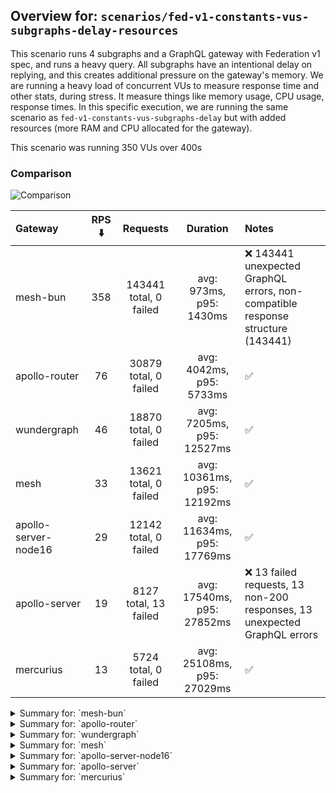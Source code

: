 ## Overview for: `scenarios/fed-v1-constants-vus-subgraphs-delay-resources`


This scenario runs 4 subgraphs and a GraphQL gateway with Federation v1 spec, and runs a heavy query. All subgraphs have an intentional delay on replying, and this creates additional pressure on the gateway's memory. We are running a heavy load of concurrent VUs to measure response time and other stats, during stress. It measure things like memory usage, CPU usage, response times. In this specific execution, we are running the same scenario as `fed-v1-constants-vus-subgraphs-delay` but with added resources (more RAM and CPU allocated for the gateway).


This scenario was running 350 VUs over 400s


### Comparison


<img src="https://imagedelivery.net/KYe9TScr4TldYHA48pczVg/45a219ab-dfc6-44df-284c-122f42170d00/public" alt="Comparison" />


| Gateway              | RPS ⬇️ |        Requests        |          Duration          | Notes                                                                          |
| :------------------- | :----: | :--------------------: | :------------------------: | :----------------------------------------------------------------------------- |
| mesh-bun             |  358   | 143441 total, 0 failed |  avg: 973ms, p95: 1430ms   | ❌ 143441 unexpected GraphQL errors, non-compatible response structure (143441) |
| apollo-router        |   76   | 30879 total, 0 failed  |  avg: 4042ms, p95: 5733ms  | ✅                                                                              |
| wundergraph          |   46   | 18870 total, 0 failed  | avg: 7205ms, p95: 12527ms  | ✅                                                                              |
| mesh                 |   33   | 13621 total, 0 failed  | avg: 10361ms, p95: 12192ms | ✅                                                                              |
| apollo-server-node16 |   29   | 12142 total, 0 failed  | avg: 11634ms, p95: 17769ms | ✅                                                                              |
| apollo-server        |   19   | 8127 total, 13 failed  | avg: 17540ms, p95: 27852ms | ❌ 13 failed requests, 13 non-200 responses, 13 unexpected GraphQL errors       |
| mercurius            |   13   |  5724 total, 0 failed  | avg: 25108ms, p95: 27029ms | ✅                                                                              |



<details>
  <summary>Summary for: `mesh-bun`</summary>

  **K6 Output**




```
     ✓ response code was 200
     ✗ no graphql errors
      ↳  0% — ✓ 0 / ✗ 143441
     ✗ valid response structure
      ↳  0% — ✓ 0 / ✗ 143441

     checks.........................: 33.33% ✓ 143441     ✗ 286882
     data_received..................: 136 MB 341 kB/s
     data_sent......................: 170 MB 425 kB/s
     http_req_blocked...............: avg=142.69µs min=1.2µs    med=2.5µs   max=254.02ms p(90)=4µs     p(95)=4.8µs  
     http_req_connecting............: avg=128.28µs min=0s       med=0s      max=234.33ms p(90)=0s      p(95)=0s     
     http_req_duration..............: avg=972.94ms min=273.43ms med=1.02s   max=2.61s    p(90)=1.33s   p(95)=1.43s  
       { expected_response:true }...: avg=972.94ms min=273.43ms med=1.02s   max=2.61s    p(90)=1.33s   p(95)=1.43s  
     http_req_failed................: 0.00%  ✓ 0          ✗ 143441
     http_req_receiving.............: avg=3.42ms   min=11.2µs   med=27.9µs  max=756.4ms  p(90)=321µs   p(95)=6.09ms 
     http_req_sending...............: avg=1.74ms   min=7µs      med=13.89µs max=597.29ms p(90)=135.9µs p(95)=249.6µs
     http_req_tls_handshaking.......: avg=0s       min=0s       med=0s      max=0s       p(90)=0s      p(95)=0s     
     http_req_waiting...............: avg=967.77ms min=273.37ms med=1.02s   max=2.47s    p(90)=1.32s   p(95)=1.41s  
     http_reqs......................: 143441 358.004164/s
     iteration_duration.............: avg=976.53ms min=274.08ms med=1.02s   max=2.66s    p(90)=1.34s   p(95)=1.43s  
     iterations.....................: 143441 358.004164/s
     vus............................: 350    min=350      max=350 
     vus_max........................: 350    min=350      max=350 
```


**Performance Overview**


<img src="https://imagedelivery.net/KYe9TScr4TldYHA48pczVg/5a7b44da-8914-42e2-6428-808270ea1e00/public" alt="Performance Overview" />


**Subgraphs Overview**


<img src="https://imagedelivery.net/KYe9TScr4TldYHA48pczVg/19f5cd78-c0e7-4698-2e41-bda30510d300/public" alt="Subgraphs Overview" />


**HTTP Overview**


<img src="https://imagedelivery.net/KYe9TScr4TldYHA48pczVg/aed88886-fb4f-4a8b-f18a-f340cb5c4800/public" alt="HTTP Overview" />


  </details>

<details>
  <summary>Summary for: `apollo-router`</summary>

  **K6 Output**




```
     ✓ response code was 200
     ✓ no graphql errors
     ✓ valid response structure

     checks.........................: 100.00% ✓ 92637     ✗ 0    
     data_received..................: 2.7 GB  6.7 MB/s
     data_sent......................: 37 MB   91 kB/s
     http_req_blocked...............: avg=573.03µs min=1.7µs    med=4.1µs   max=959.61ms p(90)=6.3µs   p(95)=7.7µs  
     http_req_connecting............: avg=303.36µs min=0s       med=0s      max=50.5ms   p(90)=0s      p(95)=0s     
     http_req_duration..............: avg=4.04s    min=388.7ms  med=4.01s   max=11.1s    p(90)=5.28s   p(95)=5.73s  
       { expected_response:true }...: avg=4.04s    min=388.7ms  med=4.01s   max=11.1s    p(90)=5.28s   p(95)=5.73s  
     http_req_failed................: 0.00%   ✓ 0         ✗ 30879
     http_req_receiving.............: avg=294.79ms min=38.5µs   med=104.5µs max=6.95s    p(90)=1.05s   p(95)=1.83s  
     http_req_sending...............: avg=29.17ms  min=7.4µs    med=17µs    max=7.3s     p(90)=11.56ms p(95)=85.72ms
     http_req_tls_handshaking.......: avg=0s       min=0s       med=0s      max=0s       p(90)=0s      p(95)=0s     
     http_req_waiting...............: avg=3.71s    min=388.6ms  med=3.78s   max=8.12s    p(90)=4.85s   p(95)=5.19s  
     http_reqs......................: 30879   76.483961/s
     iteration_duration.............: avg=4.55s    min=440.57ms med=4.39s   max=16.27s   p(90)=6.04s   p(95)=6.76s  
     iterations.....................: 30879   76.483961/s
     vus............................: 94      min=94      max=350
     vus_max........................: 350     min=350     max=350
```


**Performance Overview**


<img src="https://imagedelivery.net/KYe9TScr4TldYHA48pczVg/2ed07d5f-69c1-4677-0714-67f3e1783700/public" alt="Performance Overview" />


**Subgraphs Overview**


<img src="https://imagedelivery.net/KYe9TScr4TldYHA48pczVg/ca64c9e2-1060-48da-20ed-d6dd7a37a100/public" alt="Subgraphs Overview" />


**HTTP Overview**


<img src="https://imagedelivery.net/KYe9TScr4TldYHA48pczVg/e3b03563-b0d8-43f8-d2b9-9b1239f1c000/public" alt="HTTP Overview" />


  </details>

<details>
  <summary>Summary for: `wundergraph`</summary>

  **K6 Output**




```
     ✓ response code was 200
     ✓ no graphql errors
     ✓ valid response structure

     checks.........................: 100.00% ✓ 56610     ✗ 0    
     data_received..................: 1.7 GB  4.1 MB/s
     data_sent......................: 22 MB   55 kB/s
     http_req_blocked...............: avg=719.9µs  min=2µs    med=5.3µs  max=1.69s  p(90)=8.1µs    p(95)=12µs    
     http_req_connecting............: avg=531.1µs  min=0s     med=0s     max=49.3ms p(90)=0s       p(95)=0s      
     http_req_duration..............: avg=7.2s     min=1.47s  med=7s     max=20.28s p(90)=11.2s    p(95)=12.52s  
       { expected_response:true }...: avg=7.2s     min=1.47s  med=7s     max=20.28s p(90)=11.2s    p(95)=12.52s  
     http_req_failed................: 0.00%   ✓ 0         ✗ 18870
     http_req_receiving.............: avg=108.93ms min=48.1µs med=126µs  max=9.89s  p(90)=216.72ms p(95)=572.97ms
     http_req_sending...............: avg=11.5ms   min=8.69µs med=24.6µs max=4.07s  p(90)=3.45ms   p(95)=24.3ms  
     http_req_tls_handshaking.......: avg=0s       min=0s     med=0s     max=0s     p(90)=0s       p(95)=0s      
     http_req_waiting...............: avg=7.08s    min=1.46s  med=6.91s  max=20.28s p(90)=11.18s   p(95)=12.5s   
     http_reqs......................: 18870   46.237283/s
     iteration_duration.............: avg=7.49s    min=1.48s  med=7.31s  max=20.29s p(90)=11.39s   p(95)=12.7s   
     iterations.....................: 18870   46.237283/s
     vus............................: 58      min=58      max=350
     vus_max........................: 350     min=350     max=350
```


**Performance Overview**


<img src="https://imagedelivery.net/KYe9TScr4TldYHA48pczVg/156c5497-a50b-40d6-e05e-7dc941474300/public" alt="Performance Overview" />


**Subgraphs Overview**


<img src="https://imagedelivery.net/KYe9TScr4TldYHA48pczVg/ec22ffb1-6f4f-4cb8-4a3d-6cf70f81aa00/public" alt="Subgraphs Overview" />


**HTTP Overview**


<img src="https://imagedelivery.net/KYe9TScr4TldYHA48pczVg/7df41bb1-6ab1-4b5e-0816-5a114c038e00/public" alt="HTTP Overview" />


  </details>

<details>
  <summary>Summary for: `mesh`</summary>

  **K6 Output**




```
     ✓ response code was 200
     ✓ no graphql errors
     ✓ valid response structure

     checks.........................: 100.00% ✓ 40863     ✗ 0    
     data_received..................: 1.2 GB  2.9 MB/s
     data_sent......................: 16 MB   40 kB/s
     http_req_blocked...............: avg=829.28µs min=1.9µs  med=5.6µs   max=101.53ms p(90)=7.6µs  p(95)=12.6µs 
     http_req_connecting............: avg=793.77µs min=0s     med=0s      max=59.01ms  p(90)=0s     p(95)=0s     
     http_req_duration..............: avg=10.36s   min=6.21s  med=10.3s   max=15.16s   p(90)=11.86s p(95)=12.19s 
       { expected_response:true }...: avg=10.36s   min=6.21s  med=10.3s   max=15.16s   p(90)=11.86s p(95)=12.19s 
     http_req_failed................: 0.00%   ✓ 0         ✗ 13621
     http_req_receiving.............: avg=2.79ms   min=59.8µs med=171.8µs max=1.3s     p(90)=5.42ms p(95)=10.68ms
     http_req_sending...............: avg=1.11ms   min=9µs    med=31.7µs  max=204.03ms p(90)=66.4µs p(95)=4.54ms 
     http_req_tls_handshaking.......: avg=0s       min=0s     med=0s      max=0s       p(90)=0s     p(95)=0s     
     http_req_waiting...............: avg=10.35s   min=6.21s  med=10.29s  max=15.15s   p(90)=11.86s p(95)=12.19s 
     http_reqs......................: 13621   33.390673/s
     iteration_duration.............: avg=10.39s   min=6.22s  med=10.33s  max=15.21s   p(90)=11.88s p(95)=12.23s 
     iterations.....................: 13621   33.390673/s
     vus............................: 27      min=27      max=350
     vus_max........................: 350     min=350     max=350
```


**Performance Overview**


<img src="https://imagedelivery.net/KYe9TScr4TldYHA48pczVg/ef87e555-e048-4685-69bd-da5a47f8d400/public" alt="Performance Overview" />


**Subgraphs Overview**


<img src="https://imagedelivery.net/KYe9TScr4TldYHA48pczVg/50e59e28-c04e-423a-082e-a91920ef7c00/public" alt="Subgraphs Overview" />


**HTTP Overview**


<img src="https://imagedelivery.net/KYe9TScr4TldYHA48pczVg/e4ab2810-59d3-4169-5f9d-f7fd6d70d900/public" alt="HTTP Overview" />


  </details>

<details>
  <summary>Summary for: `apollo-server-node16`</summary>

  **K6 Output**




```
     ✓ response code was 200
     ✓ no graphql errors
     ✓ valid response structure

     checks.........................: 100.00% ✓ 36426     ✗ 0    
     data_received..................: 1.1 GB  2.6 MB/s
     data_sent......................: 14 MB   35 kB/s
     http_req_blocked...............: avg=1.58ms min=1.5µs  med=5.6µs   max=111.13ms p(90)=8.2µs    p(95)=12.4µs 
     http_req_connecting............: avg=1.52ms min=0s     med=0s      max=108.91ms p(90)=0s       p(95)=0s     
     http_req_duration..............: avg=11.63s min=4.55s  med=10.98s  max=24.9s    p(90)=16.11s   p(95)=17.76s 
       { expected_response:true }...: avg=11.63s min=4.55s  med=10.98s  max=24.9s    p(90)=16.11s   p(95)=17.76s 
     http_req_failed................: 0.00%   ✓ 0         ✗ 12142
     http_req_receiving.............: avg=7.19ms min=59.1µs med=138.4µs max=556.67ms p(90)=1ms      p(95)=10.32ms
     http_req_sending...............: avg=2.32ms min=8.3µs  med=29.2µs  max=434.97ms p(90)=214.65µs p(95)=10.35ms
     http_req_tls_handshaking.......: avg=0s     min=0s     med=0s      max=0s       p(90)=0s       p(95)=0s     
     http_req_waiting...............: avg=11.62s min=4.55s  med=10.96s  max=24.54s   p(90)=16.1s    p(95)=17.75s 
     http_reqs......................: 12142   29.667523/s
     iteration_duration.............: avg=11.69s min=4.58s  med=11.04s  max=25s      p(90)=16.21s   p(95)=17.86s 
     iterations.....................: 12142   29.667523/s
     vus............................: 37      min=37      max=350
     vus_max........................: 350     min=350     max=350
```


**Performance Overview**


<img src="https://imagedelivery.net/KYe9TScr4TldYHA48pczVg/fceae70b-ac54-45fa-5ce4-8b9775cb0200/public" alt="Performance Overview" />


**Subgraphs Overview**


<img src="https://imagedelivery.net/KYe9TScr4TldYHA48pczVg/dee9e8f1-04a7-40b9-c431-cb0cd15e4400/public" alt="Subgraphs Overview" />


**HTTP Overview**


<img src="https://imagedelivery.net/KYe9TScr4TldYHA48pczVg/f157dad6-bacd-4a9a-0337-1755b21e5100/public" alt="HTTP Overview" />


  </details>

<details>
  <summary>Summary for: `apollo-server`</summary>

  **K6 Output**




```
     ✗ response code was 200
      ↳  99% — ✓ 8114 / ✗ 13
     ✗ no graphql errors
      ↳  99% — ✓ 8114 / ✗ 13
     ✓ valid response structure

     checks.........................: 99.89% ✓ 24342     ✗ 26   
     data_received..................: 713 MB 1.7 MB/s
     data_sent......................: 9.6 MB 23 kB/s
     http_req_blocked...............: avg=3.28ms min=2.9µs   med=6.8µs   max=280.12ms p(90)=11.24µs p(95)=42.34µs
     http_req_connecting............: avg=3.15ms min=0s      med=0s      max=111.53ms p(90)=0s      p(95)=0s     
     http_req_duration..............: avg=17.54s min=2.98s   med=16.64s  max=45.95s   p(90)=24.9s   p(95)=27.85s 
       { expected_response:true }...: avg=17.55s min=2.98s   med=16.66s  max=45.95s   p(90)=24.92s  p(95)=27.85s 
     http_req_failed................: 0.15%  ✓ 13        ✗ 8114 
     http_req_receiving.............: avg=9.29ms min=0s      med=183.6µs max=975.87ms p(90)=2.34ms  p(95)=14.03ms
     http_req_sending...............: avg=3.32ms min=11.59µs med=36.5µs  max=895.52ms p(90)=1.07ms  p(95)=15.97ms
     http_req_tls_handshaking.......: avg=0s     min=0s      med=0s      max=0s       p(90)=0s      p(95)=0s     
     http_req_waiting...............: avg=17.52s min=2.98s   med=16.64s  max=45.71s   p(90)=24.9s   p(95)=27.8s  
     http_reqs......................: 8127   19.626768/s
     iteration_duration.............: avg=17.64s min=2.99s   med=16.73s  max=45.97s   p(90)=25.05s  p(95)=27.96s 
     iterations.....................: 8127   19.626768/s
     vus............................: 52     min=52      max=350
     vus_max........................: 350    min=350     max=350
```


**Performance Overview**


<img src="https://imagedelivery.net/KYe9TScr4TldYHA48pczVg/f82189f9-e1e9-4b23-3428-609ff653ce00/public" alt="Performance Overview" />


**Subgraphs Overview**


<img src="https://imagedelivery.net/KYe9TScr4TldYHA48pczVg/fc8a772d-d219-4924-60c4-935948146100/public" alt="Subgraphs Overview" />


**HTTP Overview**


<img src="https://imagedelivery.net/KYe9TScr4TldYHA48pczVg/5db2cbfa-f030-4dba-0604-b12583bbe300/public" alt="HTTP Overview" />


  </details>

<details>
  <summary>Summary for: `mercurius`</summary>

  **K6 Output**




```
     ✓ response code was 200
     ✓ no graphql errors
     ✓ valid response structure

     checks.........................: 100.00% ✓ 17172     ✗ 0    
     data_received..................: 502 MB  1.2 MB/s
     data_sent......................: 6.8 MB  16 kB/s
     http_req_blocked...............: avg=4.03ms   min=3.1µs  med=5.9µs   max=195.62ms p(90)=8.3µs    p(95)=29.45ms
     http_req_connecting............: avg=3.9ms    min=0s     med=0s      max=118.98ms p(90)=0s       p(95)=27.91ms
     http_req_duration..............: avg=25.1s    min=10.33s med=25.5s   max=28.97s   p(90)=26.71s   p(95)=27.02s 
       { expected_response:true }...: avg=25.1s    min=10.33s med=25.5s   max=28.97s   p(90)=26.71s   p(95)=27.02s 
     http_req_failed................: 0.00%   ✓ 0         ✗ 5724 
     http_req_receiving.............: avg=518.32µs min=72.3µs med=162.8µs max=56.4ms   p(90)=492.72µs p(95)=1.41ms 
     http_req_sending...............: avg=653.29µs min=13.2µs med=33.5µs  max=119.13ms p(90)=59.59µs  p(95)=2.37ms 
     http_req_tls_handshaking.......: avg=0s       min=0s     med=0s      max=0s       p(90)=0s       p(95)=0s     
     http_req_waiting...............: avg=25.1s    min=10.33s med=25.5s   max=28.96s   p(90)=26.71s   p(95)=27.02s 
     http_reqs......................: 5724    13.567723/s
     iteration_duration.............: avg=25.12s   min=10.34s med=25.51s  max=29.11s   p(90)=26.71s   p(95)=27.03s 
     iterations.....................: 5724    13.567723/s
     vus............................: 2       min=2       max=350
     vus_max........................: 350     min=350     max=350
```


**Performance Overview**


<img src="https://imagedelivery.net/KYe9TScr4TldYHA48pczVg/bcb24d85-c1c1-404a-7faf-c20edc1a2300/public" alt="Performance Overview" />


**Subgraphs Overview**


<img src="https://imagedelivery.net/KYe9TScr4TldYHA48pczVg/ab9e6e9c-fdc0-4460-a7c4-a2a7fe64c100/public" alt="Subgraphs Overview" />


**HTTP Overview**


<img src="https://imagedelivery.net/KYe9TScr4TldYHA48pczVg/bb2aed66-6452-4ce4-83a4-178b9464df00/public" alt="HTTP Overview" />


  </details>